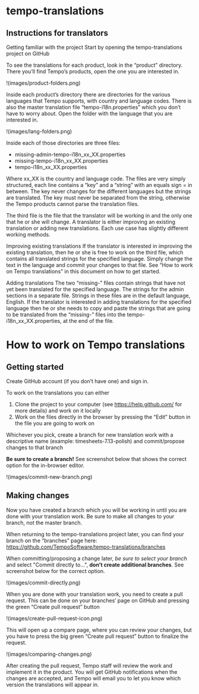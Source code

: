 # tempo-translations
## Instructions for translators

Getting familiar with the project
Start by opening the tempo-translations project on GitHub



To see the translations for each product, look in the “product” directory. There you’ll find Tempo’s products, open the one you are interested in.

!(images/product-folders.png)


Inside each product’s directory there are directories for the various languages that Tempo supports, with country and language codes. There is also the master translation file “tempo-i18n.properties” which you don’t have to worry about. Open the folder with the language that you are interested in.
 
!(images/lang-folders.png)

Inside each of those directories are three files:
- missing-admin-tempo-i18n_xx_XX.properties
- missing-tempo-i18n_xx_XX.properties
- tempo-i18n_xx_XX.properties

Where xx_XX is the country and language code. The files are very simply structured, each line contains a “key” and a “string” with an equals sign = in between. The key never changes for the different languages but the strings are translated. The key must never be separated from the string, otherwise the Tempo products cannot parse the translation files.

The third file is the file that the translator will be working in and the only one that he or she will change. A translator is either improving an existing translation or adding new translations. Each use case has slightly different working methods.

Improving existing translations
If the translator is interested in improving the existing translation, then he or she is free to work on the third file, which contains all translated strings for the specified language. Simply change the text in the language and commit your changes to that file. See “How to work on Tempo translations” in this document on how to get started.

Adding translations
The two “missing-” files contain strings that have not yet been translated for the specified language. The strings for the admin sections in a separate file. Strings in these files are in the default language, English. If the translator is interested in adding translations for the specified language then he or she needs to copy and paste the strings that are going to be translated from the “missing-” files into the tempo-i18n_xx_XX.properties, at the end of the file.


# How to work on Tempo translations
## Getting started
Create GitHub account (if you don’t have one) and sign in.

To work on the translations you can either
1. Clone the project to your computer (see https://help.github.com/ for more details) and work on it locally
1. Work on the files directly in the browser by pressing the “Edit” button in the file you are going to work on

Whichever you pick, create a branch for new translation work with a descriptive name (example: timesheets-7.13-polish) and commit/propose changes to that branch

**Be sure to create a branch!** See screenshot below that shows the correct option for the in-browser editor.

!(images/commit-new-branch.png)

## Making changes
Now you have created a branch which you will be working in until you are done with your translation work. Be sure to make all changes to your branch, not the master branch.

When returning to the tempo-translations project later, you can find your branch on the “branches” page here: https://github.com/TempoSoftware/tempo-translations/branches

When committing/proposing a change later, *be sure to select your branch* and select "Commit directly to...", **don’t create additional branches**. See screenshot below for the correct option.

!(images/commit-directly.png)

When you are done with your translation work, you need to create a pull request. This can be done on your branches’ page on GitHub and pressing the green “Create pull request” button

!(images/create-pull-request-icon.png)

This will open up a compare page, where you can review your changes, but you have to press the big green “Create pull request” button to finalize the request.

!(images/comparing-changes.png)

After creating the pull request, Tempo staff will review the work and implement it in the product. You will get GitHub notifications when the changes are accepted, and Tempo will email you to let you know which version the translations will appear in.
